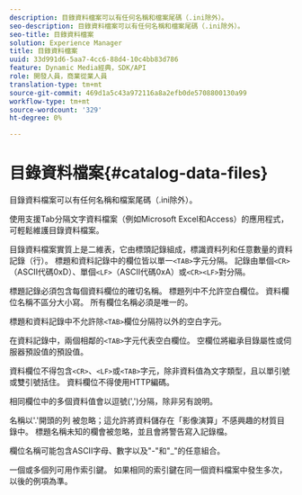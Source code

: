 ```yaml
---
description: 目錄資料檔案可以有任何名稱和檔案尾碼（.ini除外）。
seo-description: 目錄資料檔案可以有任何名稱和檔案尾碼（.ini除外）。
seo-title: 目錄資料檔案
solution: Experience Manager
title: 目錄資料檔案
uuid: 33d991d6-5aa7-4cc6-88d4-10c4bb83d786
feature: Dynamic Media經典，SDK/API
role: 開發人員，商業從業人員
translation-type: tm+mt
source-git-commit: 469d1a5c43a972116a8a2efb0de5708800130a99
workflow-type: tm+mt
source-wordcount: '329'
ht-degree: 0%

---
```



# 目錄資料檔案{#catalog-data-files}

目錄資料檔案可以有任何名稱和檔案尾碼（.ini除外）。

使用支援Tab分隔文字資料檔案（例如Microsoft Excel和Access）的應用程式，可輕鬆維護目錄資料檔案。

目錄資料檔案實質上是二維表，它由標頭記錄組成，標識資料列和任意數量的資料記錄（行）。 標題和資料記錄中的欄位皆以單一`<TAB>`字元分隔。 記錄由單個`<CR>`（ASCII代碼0xD）、單個`<LF>`（ASCII代碼0xA）或`<CR><LF>`對分隔。

標題記錄必須包含每個資料欄位的確切名稱。 標題列中不允許空白欄位。 資料欄位名稱不區分大小寫。 所有欄位名稱必須是唯一的。

標題和資料記錄中不允許除`<TAB>`欄位分隔符以外的空白字元。

在資料記錄中，兩個相鄰的`<TAB>`字元代表空白欄位。 空欄位將繼承目錄屬性或伺服器預設值的預設值。

資料欄位不得包含`<CR>`、`<LF>`或`<TAB>`字元，除非資料值為文字類型，且以單引號或雙引號括住。 資料欄位不得使用HTTP編碼。

相同欄位中的多個資料值會以逗號(&#39;,&#39;)分隔，除非另有說明。

名稱以&#39;.&#39;開頭的列 被忽略；這允許將資料儲存在「影像演算」不感興趣的材質目錄中。 標題名稱未知的欄會被忽略，並且會將警告寫入記錄檔。

欄位名稱可能包含ASCII字母、數字以及&quot;-&quot;和&quot;_&quot;的任意組合。

一個或多個列可用作索引鍵。 如果相同的索引鍵在同一個資料檔案中發生多次，以後的例項為準。
